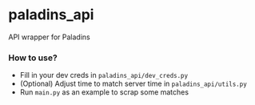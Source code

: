 # paladins_api
API wrapper for Paladins

### How to use?

* Fill in your dev creds in `paladins_api/dev_creds.py`
* (Optional) Adjust time to match server time in `paladins_api/utils.py`
* Run `main.py` as an example to scrap some matches